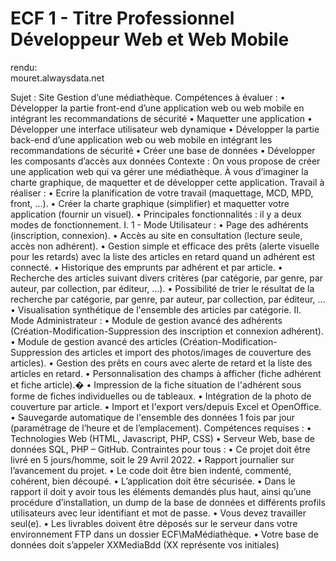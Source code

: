 # ECF 1 - Titre Professionnel Développeur Web et Web Mobile

rendu: 	
mouret.alwaysdata.net

Sujet :
Site Gestion d’une médiathèque.
Compétences à évaluer :
• Développer la partie front-end d’une application web ou web mobile en intégrant les
recommandations de sécurité
• Maquetter une application
• Développer une interface utilisateur web dynamique
• Développer la partie back-end d’une application web ou web mobile en intégrant les
recommandations de sécurité
• Créer une base de données
• Développer les composants d’accès aux données
Contexte :
On vous propose de créer une application web qui va gérer une médiathèque.
À vous d’imaginer la charte graphique, de maquetter et de développer cette application.
Travail à réaliser :
• Ecrire la planification de votre travail (maquettage, MCD, MPD, front, …).
• Créer la charte graphique (simplifier) et maquetter votre application (fournir un visuel).
• Principales fonctionnalités : il y a deux modes de fonctionnement.
I. 1 - Mode Utilisateur :
• Page des adhérents (inscription, connexion).
• Accès au site en consultation (lecture seule, accès non adhérent).
• Gestion simple et efficace des prêts (alerte visuelle pour les retards) avec la liste des articles
en retard quand un adhérent est connecté.
• Historique des emprunts par adhérent et par article.
• Recherche des articles suivant divers critères (par catégorie, par genre, par auteur, par
collection, par éditeur, …).
• Possibilité de trier le résultat de la recherche par catégorie, par genre, par auteur, par
collection, par éditeur, ...
• Visualisation synthétique de l'ensemble des articles par catégorie.
II. Mode Administrateur :
• Module de gestion avancé des adhérents (Création-Modification-Suppression des inscription
et connexion adhérent).
• Module de gestion avancé des articles (Création-Modification-Suppression des articles et
import des photos/images de couverture des articles).
• Gestion des prêts en cours avec alerte de retard et la liste des articles en retard.
• Personnalisation des champs à afficher (fiche adhérent et fiche article).�
• Impression de la fiche situation de l'adhérent sous forme de fiches individuelles ou de
tableaux.
• Intégration de la photo de couverture par article.
• Import et l'export vers/depuis Excel et OpenOffice.
• Sauvegarde automatique de l'ensemble des données 1 fois par jour (paramétrage de l’heure
et de l’emplacement).
Compétences requises :
• Technologies Web (HTML, Javascript, PHP, CSS)
• Serveur Web, base de données SQL, PHP – GitHub.
Contraintes pour tous :
• Ce projet doit être livré en 5 jours/homme, soit le 29 Avril 2022.
• Rapport journalier sur l’avancement du projet.
• Le code doit être bien indenté, commenté, cohérent, bien découpé.
• L’application doit être sécurisée.
• Dans le rapport il doit y avoir tous les éléments demandés plus haut, ainsi qu’une procédure
d’installation, un dump de la base de données et différents profils utilisateurs avec leur
identifiant et mot de passe.
• Vous devez travailler seul(e).
• Les livrables doivent être déposés sur le serveur dans votre environnement FTP dans un
dossier ECF\MaMédiathèque.
• Votre base de données doit s’appeler XXMediaBdd (XX représente vos initiales)
